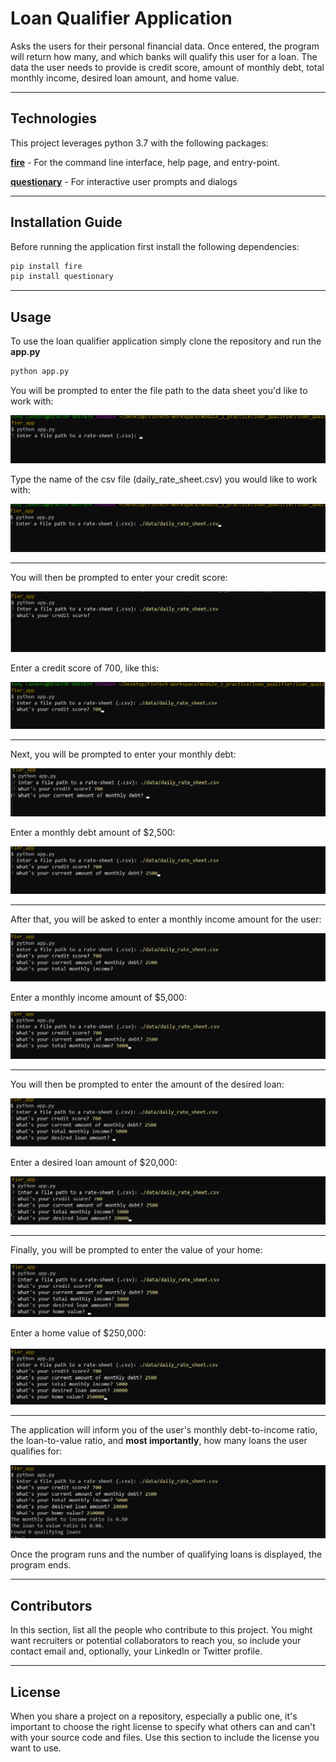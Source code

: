 # Loan Qualifier Application

Asks the users for their personal financial data. Once entered, the program will return how many, and which banks will qualify this user for a loan. The data the user needs to provide is credit score, amount of monthly debt, total monthly income, desired loan amount, and home value. 

---

## Technologies

This project leverages python 3.7 with the following packages:

**[fire](https://github.com/google/python-fire)** - For the command line interface, help page, and entry-point.

**[questionary](https://github.com/tmbo/questionary)** - For interactive user prompts and dialogs

---

## Installation Guide

Before running the application first install the following dependencies:

```python
pip install fire
pip install questionary
```

---

## Usage

To use the loan qualifier application simply clone the repository and run the **app.py** 

```python
python app.py
```

You will be prompted to enter the file path to the data sheet you'd like to work with:

![Which path to open?](images/which_path.png)

Type the name of the csv file (daily_rate_sheet.csv) you would like to work with:

![csv file we'd like to open](images/data_sheet.png)

---

You will then be prompted to enter your credit score:

![What's your credit score?](images/credit_score.png)

Enter a credit score of 700, like this:

![Credit Score of 700](images/score_700.png)

---

Next, you will be prompted to enter your monthly debt:

![Monthly Debt Promp](images/user_debt.png)

Enter a monthly debt amount of $2,500:

![Enter Debt of $2500](images/debt_2500.png)

---

After that, you will be asked to enter a monthly income amount for the user:

![Monthly Income Prompt](images/user_income.png)

Enter a monthly income amount of $5,000:

![Enter Income of $5000](images/income_5000.png)

---

You will then be prompted to enter the amount of the desired loan:

![Desired Loan Amount Prompt](images/loan_amount.png)

Enter a desired loan amount of $20,000:

![Desired Loan Amount of $20,000](images/loan_amount_20000.png)

---

Finally, you will be prompted to enter the value of your home:

![Value of User's Home](images/home_value.png)

Enter a home value of $250,000:

![Home Value of $250,000](images/home_value_250000.png)

---

The application will inform you of the user's monthly debt-to-income ratio, the loan-to-value ratio, and **most importantly**, how many loans the user qualifies for:

![How the result of the program should look](images/final_results.png)

Once the program runs and the number of qualifying loans is displayed, the program ends.

---

## Contributors

In this section, list all the people who contribute to this project. You might want recruiters or potential collaborators to reach you, so include your contact email and, optionally, your LinkedIn or Twitter profile.

---

## License

When you share a project on a repository, especially a public one, it's important to choose the right license to specify what others can and can't with your source code and files. Use this section to include the license you want to use.
